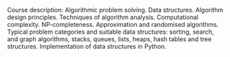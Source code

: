 Course description:
Algorithmic problem solving. Data structures. Algorithm design principles. Techniques of algorithm analysis.
Computational complexity. NP-completeness.
Approximation and randomised algorithms. Typical problem categories and suitable data structures:
sorting, search, and graph algorithms, stacks, queues, lists, heaps, hash tables and tree structures.
Implementation of data structures in Python.
